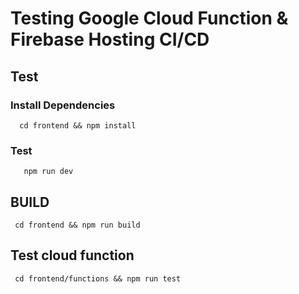 # Testing Google Cloud Function & Firebase Hosting CI/CD

## Test

### Install Dependencies
`   cd frontend && npm install  `

### Test
`   npm run dev`

## BUILD
` cd frontend && npm run build`

## Test cloud function

` cd frontend/functions && npm run test`